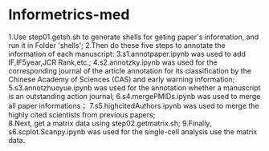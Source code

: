 # Informetrics-med

1.Use step01.getsh.sh to generate shells for geting paper's information, and run it in Folder 'shells';
2.Then do these five steps to annotate the information of each manuscript:
3.s1.annotpaper.ipynb was used to add IF,IF5year,JCR Rank,etc.;
4.s2.annotzky.ipynb was used for the corresponding journal of the article annotation for its classification by the Chinese Academy of Sciences (CAS) and early warning information;
5.s3.annotzhuoyue.ipynb was used for the annotation whether a manuscript is an outstanding action journal;
6.s4.mergePMIDs.ipynb was used to merge all paper informations；
7.s5.highcitedAuthors.ipynb was used to merge the highly cited scientists from previous papers;  
8.Next, get a matrix data using step02.getmatrix.sh;
9.Finally, s6.scplot.Scanpy.ipynb was used for the single-cell analysis use the matrix data.
